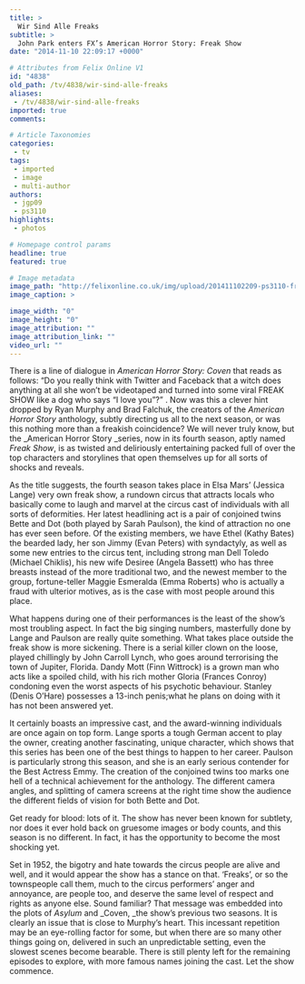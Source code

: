 ```yaml
---
title: >
  Wir Sind Alle Freaks
subtitle: >
  John Park enters FX’s American Horror Story: Freak Show
date: "2014-11-10 22:09:17 +0000"

# Attributes from Felix Online V1
id: "4838"
old_path: /tv/4838/wir-sind-alle-freaks
aliases:
 - /tv/4838/wir-sind-alle-freaks
imported: true
comments:

# Article Taxonomies
categories:
 - tv
tags:
 - imported
 - image
 - multi-author
authors:
 - jgp09
 - ps3110
highlights:
 - photos

# Homepage control params
headline: true
featured: true

# Image metadata
image_path: "http://felixonline.co.uk/img/upload/201411102209-ps3110-freak-show-cmyk.jpg"
image_caption: >

image_width: "0"
image_height: "0"
image_attribution: ""
image_attribution_link: ""
video_url: ""
---
```


There is a line of dialogue in _American Horror Story: Coven_ that reads as follows: “Do you really think with Twitter and Faceback that a witch does anything at all she won’t be videotaped and turned into some viral FREAK SHOW like a dog who says “I love you”?” . Now was this a clever hint dropped by Ryan Murphy and Brad Falchuk, the creators of the _American Horror Story_ anthology, subtly directing us all to the next season, or was this nothing more than a freakish coincidence? We will never truly know, but the _American Horror Story _series, now in its fourth season, aptly named _Freak Show_, is as twisted and deliriously entertaining packed full of over the top characters and storylines that open themselves up for all sorts of shocks and reveals.

As the title suggests, the fourth season takes place in Elsa Mars’ (Jessica Lange) very own freak show, a rundown circus that attracts locals who basically come to laugh and marvel at the circus cast of individuals with all sorts of deformities. Her latest headlining act is a pair of conjoined twins Bette and Dot (both played by Sarah Paulson), the kind of attraction no one has ever seen before. Of the existing members, we have Ethel (Kathy Bates) the bearded lady, her son Jimmy (Evan Peters) with syndactyly, as well as some new entries to the circus tent, including strong man Dell Toledo (Michael Chiklis), his new wife Desiree (Angela Bassett) who has three breasts instead of the more traditional two, and the newest member to the group, fortune-teller Maggie Esmeralda (Emma Roberts) who is actually a fraud with ulterior motives, as is the case with most people around this place.

What happens during one of their performances is the least of the show’s most troubling aspect. In fact the big singing numbers, masterfully done by Lange and Paulson are really quite something. What takes place outside the freak show is more sickening. There is a serial killer clown on the loose, played chillingly by John Carroll Lynch, who goes around terrorising the town of Jupiter, Florida. Dandy Mott (Finn Wittrock) is a grown man who acts like a spoiled child, with his rich mother Gloria (Frances Conroy) condoning even the worst aspects of his psychotic behaviour. Stanley (Denis O’Hare) possesses a 13-inch penis;what he plans on doing with it has not been answered yet.

It certainly boasts an impressive cast, and the award-winning individuals are once again on top form. Lange sports a tough German accent to play the owner, creating another fascinating, unique character, which shows that this series has been one of the best things to happen to her career. Paulson is particularly strong this season, and she is an early serious contender for the Best Actress Emmy. The creation of the conjoined twins too marks one hell of a technical achievement for the anthology. The different camera angles, and splitting of camera screens at the right time show the audience the different fields of vision for both Bette and Dot.

Get ready for blood: lots of it. The show has never been known for subtlety, nor does it ever hold back on gruesome images or body counts, and this season is no different. In fact, it has the opportunity to become the most shocking yet.

Set in 1952, the bigotry and hate towards the circus people are alive and well, and it would appear the show has a stance on that. ‘Freaks’, or so the townspeople call them, much to the circus performers’ anger and annoyance, are people too, and deserve the same level of respect and rights as anyone else. Sound familiar? That message was embedded into the plots of _Asylum_ and _Coven, _the show’s previous two seasons. It is clearly an issue that is close to Murphy’s heart. This incessant repetition may be an eye-rolling factor for some, but when there are so many other things going on, delivered in such an unpredictable setting, even the slowest scenes become bearable. There is still plenty left for the remaining episodes to explore, with more famous names joining the cast. Let the show commence.
